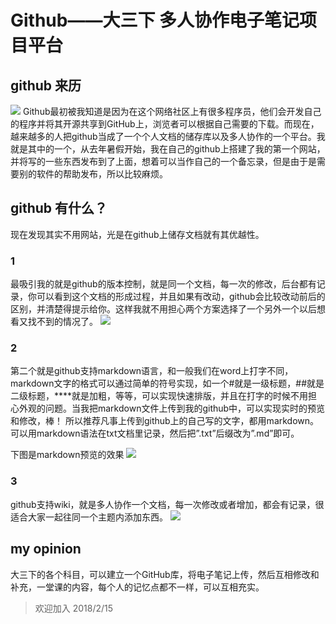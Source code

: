 # Github——大三下 多人协作电子笔记项目平台
## github 来历
![](https://siliconangle.com/files/2012/03/github_logo.jpg)
Github最初被我知道是因为在这个网络社区上有很多程序员，他们会开发自己的程序并将其开源共享到GitHub上，浏览者可以根据自己需要的下载。而现在，越来越多的人把github当成了一个个人文档的储存库以及多人协作的一个平台。我就是其中的一个，从去年暑假开始，我在自己的github上搭建了我的第一个网站，并将写的一些东西发布到了上面，想着可以当作自己的一个备忘录，但是由于是需要别的软件的帮助发布，所以比较麻烦。

## github 有什么？
现在发现其实不用网站，光是在github上储存文档就有其优越性。

### 1 
最吸引我的就是github的版本控制，就是同一个文档，每一次的修改，后台都有记录，你可以看到这个文档的形成过程，并且如果有改动，github会比较改动前后的区别，并清楚得提示给你。这样我就不用担心两个方案选择了一个另外一个以后想看又找不到的情况了。
![](http://os9j59rou.bkt.clouddn.com/15187011353124.jpg)

### 2

第二个就是github支持markdown语言，和一般我们在word上打字不同，markdown文字的格式可以通过简单的符号实现，如一个#就是一级标题，##就是二级标题，****就是加粗，等等，可以实现快速排版，并且在打字的时候不用担心外观的问题。当我把markdown文件上传到我的github中，可以实现实时的预览和修改，棒！
所以推荐凡事上传到github上的自己写的文字，都用markdown。可以用markdown语法在txt文档里记录，然后把”.txt”后缀改为”.md”即可。

下图是markdown预览的效果
![](http://os9j59rou.bkt.clouddn.com/15187011565006.jpg)
### 3
github支持wiki，就是多人协作一个文档，每一次修改或者增加，都会有记录，很适合大家一起往同一个主题内添加东西。
![](http://os9j59rou.bkt.clouddn.com/15187012782123.jpg)
## my opinion
大三下的各个科目，可以建立一个GitHub库，将电子笔记上传，然后互相修改和补充，一堂课的内容，每个人的记忆点都不一样，可以互相充实。

> 欢迎加入 2018/2/15
